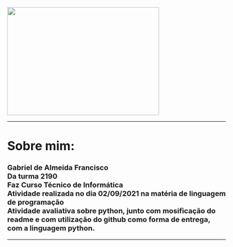 <img src="https://www1.satc.edu.br/parcelamento_satc/assets/img/logotipo_horizontal.png" width="350" height="250" />
<hr size="3" color=black>
<h1>
Sobre mim:</h1>
<h3>
Gabriel de Almeida Francisco
<br>
Da turma 2190
<br>
Faz Curso Técnico de Informática
<br>
Atividade realizada no dia 02/09/2021 na matéria de linguagem de programação
<br>
Atividade avaliativa sobre python, junto com mosificação do readme e com utilização do github como forma de entrega, com a linguagem python.
</h3>
<hr size="3" color=black>
